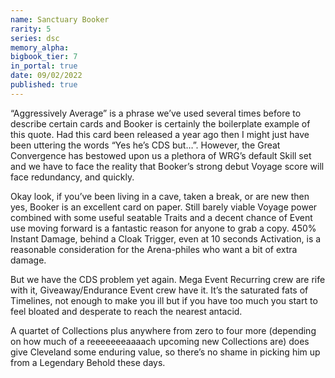 ```yaml
---
name: Sanctuary Booker
rarity: 5
series: dsc
memory_alpha:
bigbook_tier: 7
in_portal: true
date: 09/02/2022
published: true
---
```


“Aggressively Average” is a phrase we’ve used several times before to describe certain cards and Booker is certainly the boilerplate example of this quote. Had this card been released a year ago then I might just have been uttering the words “Yes he’s CDS but…”. However, the Great Convergence has bestowed upon us a plethora of WRG’s default Skill set and we have to face the reality that Booker’s strong debut Voyage score will face redundancy, and quickly.

Okay look, if you’ve been living in a cave, taken a break, or are new then yes, Booker is an excellent card on paper. Still barely viable Voyage power combined with some useful seatable Traits and a decent chance of Event use moving forward is a fantastic reason for anyone to grab a copy. 450% Instant Damage, behind a Cloak Trigger, even at 10 seconds Activation, is a reasonable consideration for the Arena-philes who want a bit of extra damage.

But we have the CDS problem yet again. Mega Event Recurring crew are rife with it, Giveaway/Endurance Event crew have it. It’s the saturated fats of Timelines, not enough to make you ill but if you have too much you start to feel bloated and desperate to reach the nearest antacid.

A quartet of Collections plus anywhere from zero to four more (depending on how much of a reeeeeeeaaaach upcoming new Collections are) does give Cleveland some enduring value, so there’s no shame in picking him up from a Legendary Behold these days.

